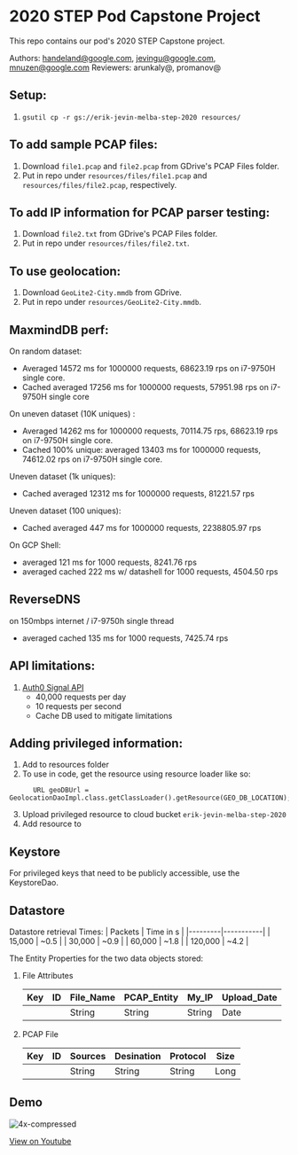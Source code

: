 # 2020 STEP Pod Capstone Project

This repo contains our pod's 2020 STEP Capstone project.

Authors: handeland@google.com, jevingu@google.com, mnuzen@google.com 
Reviewers: arunkaly@, promanov@

## Setup: 
1. `gsutil cp -r gs://erik-jevin-melba-step-2020 resources/`

## To add sample PCAP files: 

1. Download `file1.pcap` and `file2.pcap` from GDrive's PCAP Files folder.
2. Put in repo under `resources/files/file1.pcap` and `resources/files/file2.pcap`, respectively. 

## To add IP information for PCAP parser testing:

1. Download `file2.txt` from GDrive's PCAP Files folder.
2. Put in repo under `resources/files/file2.txt`.

## To use geolocation: 

1. Download `GeoLite2-City.mmdb` from GDrive.
2. Put in repo under `resources/GeoLite2-City.mmdb`.

## MaxmindDB perf: 

On random dataset:
- Averaged 14572 ms for 1000000 requests, 68623.19 rps on i7-9750H single core.
- Cached averaged 17256 ms for 1000000 requests, 57951.98 rps on i7-9750H single core

On uneven dataset (10K uniques) : 
- Averaged 14262 ms for 1000000 requests, 70114.75 rps, 68623.19 rps on i7-9750H single core.
- Cached 100% unique: averaged 13403 ms for 1000000 requests, 74612.02 rps on i7-9750H single core.

Uneven dataset (1k uniques): 
- Cached averaged 12312 ms for 1000000 requests, 81221.57 rps

Uneven dataset (100 uniques):
- Cached averaged 447 ms for 1000000 requests, 2238805.97 rps

On GCP Shell: 
- averaged 121 ms for 1000 requests, 8241.76 rps
- averaged cached 222 ms w/ datashell for 1000 requests, 4504.50 rps

## ReverseDNS

on 150mbps internet / i7-9750h single thread
- averaged cached 135 ms for 1000 requests, 7425.74 rps

## API limitations: 
1. [Auth0 Signal API](https://auth0.com/signals/docs/)
    - 40,000 requests per day
    - 10 requests per second
    - Cache DB used to mitigate limitations


## Adding privileged information: 
1. Add to resources folder
2. To use in code, get the resource using resource loader like so:

```$java
      URL geoDBUrl = GeolocationDaoImpl.class.getClassLoader().getResource(GEO_DB_LOCATION);
```
3. Upload privileged resource to cloud bucket `erik-jevin-melba-step-2020`
4. Add resource to 

## Keystore
For privileged keys that need to be publicly accessible, use the KeystoreDao. 

## Datastore
Datastore retrieval Times:
| Packets | Time in s |
|---------|-----------|
| 15,000  | ~0.5      |
| 30,000  | ~0.9      |
| 60,000  | ~1.8      |
| 120,000 | ~4.2      |

The Entity Properties for the two data objects stored:

1. File Attributes

    | Key | ID | File_Name | PCAP_Entity | My_IP | Upload_Date |
    |-----|----|-----------|-------------|-------|------------|
    |     |    | String    | String      | String| Date       |

2. PCAP File

    | Key | ID | Sources | Desination | Protocol | Size |
    |-----|----|---------|------------|----------|------|
    |     |    | String  | String     | String   | Long |

## Demo
![4x-compressed](https://user-images.githubusercontent.com/16601367/92042550-eb461400-ed26-11ea-8b7a-c6741a70ad11.gif)

[View on Youtube](https://youtu.be/0yPIX50UWB8)

